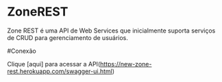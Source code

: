 # ZoneREST
Zone REST é uma API de Web Services que inicialmente suporta serviços de CRUD para gerenciamento de usuários.

#Conexão

Clique [aqui] para acessar a API(https://new-zone-rest.herokuapp.com/swagger-ui.html)
